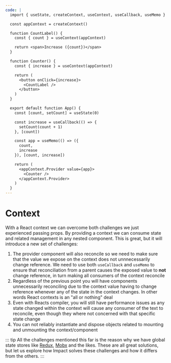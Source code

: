 ```yaml
---
code: |
  import { useState, createContext, useContext, useCallback, useMemo } from 'react'

  const appContext = createContext()

  function CountLabel() {
    const { count } = useContext(appContext)

    return <span>Increase ({count})</span>
  }

  function Counter() {
    const { increase } = useContext(appContext)

    return (
      <button onClick={increase}>
        <CountLabel />
      </button>
    )
  }

  export default function App() {
    const [count, setCount] = useState(0)

    const increase = useCallback(() => {
      setCount(count + 1)
    }, [count])

    const app = useMemo(() => ({
      count,
      increase
    }), [count, increase])

    return (
      <appContext.Provider value={app}>
        <Counter />
      </appContext.Provider>
    )
  }
---
```


# Context

With a React context we can overcome both challenges we just experienced passing props. By providing a context we can consume state and related management in any nested component. This is great, but it will introduce a new set of challenges:

1. The provider component will also reconcile so we need to make sure that the value we expose on the context does not unnnecessarily change reference. We need to use both `useCallback` and `useMemo` to ensure that reconciliation from a parent causes the exposed value to **not** change reference, in turn making all consumers of the context reconcile
2. Regardless of the previous point you will have components unnecessarily reconciling due to the context value having to change reference whenever any of the state in the context changes. In other words React contexts is an "all or nothing" deal
3. Even with Reacts compiler, you will still have performance issues as any state changed within the context will cause any consumer of the text to reconcile, even though they where not concerned with that specific state change
4. You can not reliably instantiate and dispose objects related to mounting and unmounting the context/component


<ClientOnly>
 <Playground />
</ClientOnly>

::: tip
All the challenges mentioned this far is the reason why we have global state stores like [Redux](https://redux.js.org/), [Mobx](https://mobx.js.org/README.html) and the likes. These are all great solutions, but let us explore how Impact solves these challenges and how it differs from the others.
:::